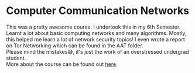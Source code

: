 # Computer Communication Networks
This was a pretty awesome course. I undertook this in my 6th Semester. <br>Learnt a lot about basic computing networks and many algorithms.
Mostly, this helped me learn a lot of network security topics! I even wrote a report on Tor Networking which can be found in the AAT folder. <br>
Please mind the mistakes😅, it's just the work of an overstressed undergrad student. <br>
More about the course can be found out [here](https://bmsce.ac.in/Syllabus/EE/UG/UG%20Syllabus%202019-23(for%202019%20&%202020%20Admitted%20Students).pdf).
